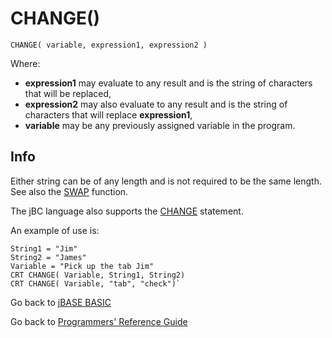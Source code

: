 # CHANGE()

<PageHeader />

```
CHANGE( variable, expression1, expression2 )
```

Where:

- **expression1** may evaluate to any result and is the string of characters that will be replaced,
- **expression2** may also evaluate to any result and is the string of characters that will replace **expression1**,
- **variable** may be any previously assigned variable in the program.

## Info

Either string can be of any length and is not required to be the same length. See also the [SWAP](./../swap) function.

The jBC language also supports the [CHANGE](./../change) statement.

An example of use is:

```
String1 = "Jim"
String2 = "James"
Variable = "Pick up the tab Jim"
CRT CHANGE( Variable, String1, String2)
CRT CHANGE( Variable, "tab", "check")`
```

Go back to [jBASE BASIC](./../README.md)

Go back to [Programmers' Reference Guide](./../../reference-guides/jbc/README.md)

<PageFooter />
